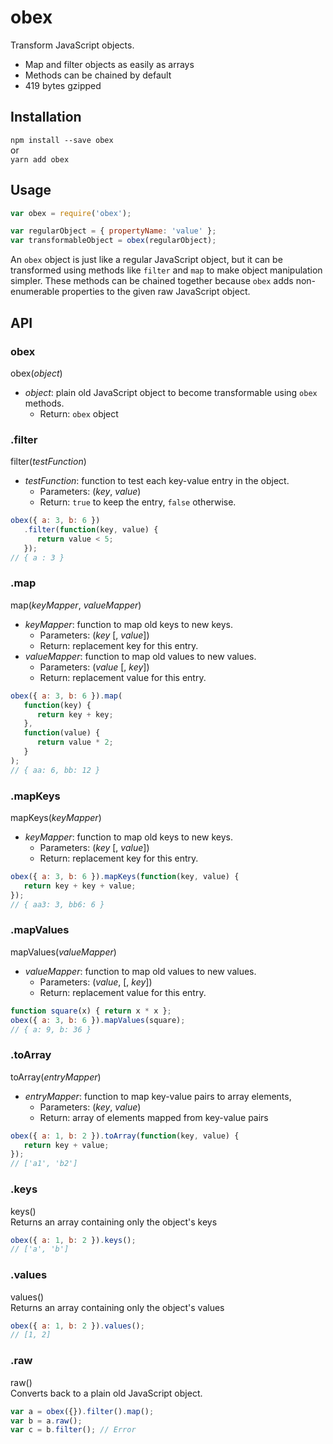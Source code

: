 # obex

Transform JavaScript objects.

* Map and filter objects as easily as arrays
* Methods can be chained by default
* 419 bytes gzipped

## Installation
`npm install --save obex`  
or  
`yarn add obex`

## Usage
```javascript
var obex = require('obex');

var regularObject = { propertyName: 'value' };
var transformableObject = obex(regularObject);
```

An `obex` object is just like a regular JavaScript object, but it can be transformed using methods like `filter` and `map` to make object manipulation simpler. These methods can be chained together because `obex` adds non-enumerable properties to the given raw JavaScript object.

## API

### obex
obex(_object_)
* _object_: plain old JavaScript object to become transformable using `obex` methods.
    * Return: `obex` object

### .filter
filter(_testFunction_)
* _testFunction_: function to test each key-value entry in the object.
    * Parameters: (_key_, _value_)
    * Return: `true` to keep the entry, `false` otherwise.

```js
obex({ a: 3, b: 6 })
   .filter(function(key, value) {
      return value < 5;
   });
// { a : 3 }
```

### .map
map(_keyMapper_, _valueMapper_)
* _keyMapper_: function to map old keys to new keys.
    * Parameters: (_key_ [, _value_])
    * Return: replacement key for this entry.
* _valueMapper_: function to map old values to new values.
    * Parameters: (_value_ [, _key_])
    * Return: replacement value for this entry.

```js
obex({ a: 3, b: 6 }).map(
   function(key) {
      return key + key;
   },
   function(value) {
      return value * 2;
   }
);
// { aa: 6, bb: 12 }
```

### .mapKeys
mapKeys(_keyMapper_)
* _keyMapper_: function to map old keys to new keys.
    * Parameters: (_key_ [, _value_])
    * Return: replacement key for this entry.

```js
obex({ a: 3, b: 6 }).mapKeys(function(key, value) {
   return key + key + value;
});
// { aa3: 3, bb6: 6 }
```

### .mapValues
mapValues(_valueMapper_)
* _valueMapper_: function to map old values to new values.
    * Parameters: (_value_, [, _key_])
    * Return: replacement value for this entry.

```js
function square(x) { return x * x };
obex({ a: 3, b: 6 }).mapValues(square);
// { a: 9, b: 36 }
```

### .toArray
toArray(_entryMapper_)
* _entryMapper_: function to map key-value pairs to array elements,
    * Parameters: (_key_, _value_)
    * Return: array of elements mapped from key-value pairs

```js
obex({ a: 1, b: 2 }).toArray(function(key, value) {
   return key + value;
});
// ['a1', 'b2']
```

### .keys
keys()  
Returns an array containing only the object's keys

```js
obex({ a: 1, b: 2 }).keys();
// ['a', 'b']
```

### .values
values()  
Returns an array containing only the object's values

```js
obex({ a: 1, b: 2 }).values();
// [1, 2]
```

### .raw
raw()  
Converts back to a plain old JavaScript object.

```js
var a = obex({}).filter().map();
var b = a.raw();
var c = b.filter(); // Error
```

